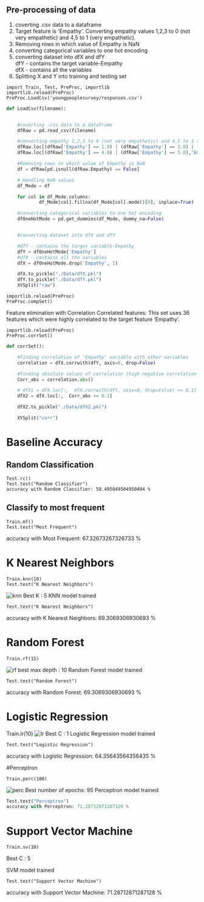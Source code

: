 ## Pre-processing of data

1. coverting .csv data to a dataframe
2. Target feature is 'Empathy'. Converting empathy values 1,2,3 to 0 (not very empathetic) and 4,5 to 1 (very empathetic).
3. Removing rows in which value of Empathy is NaN
4. converting categorical variables to one hot encoding
5. converting dataset into dfX and dfY<br>
dfY - contains the target variable-Empathy<br>
dfX - contains all the variables
6. Splitting X and Y into training and testing set
```
import Train, Test, PreProc, importlib
importlib.reload(PreProc)
PreProc.LoadCsv('youngpeoplesurvey/responses.csv')
```
```python
def LoadCsv(filename):


	#coverting .csv data to a dataframe
	dfRaw = pd.read_csv(filename)

	#converting empathy 1,2,3 to 0 (not very empathetic) and 4,5 to 1 (very empathetic)
	dfRaw.loc[(dfRaw['Empathy'] == 1.0) | (dfRaw['Empathy'] == 2.0) | (dfRaw['Empathy'] == 3.0),'Empathy'] = 0
	dfRaw.loc[(dfRaw['Empathy'] == 4.0) | (dfRaw['Empathy'] == 5.0),'Empathy'] = 1

	#Removing rows in which value of Empathy is NaN
	df = dfRaw[pd.isnull(dfRaw.Empathy) == False]

	# Handling NaN values
	df_Mode = df

	for col in df_Mode.columns:
    		df_Mode[col].fillna(df_Mode[col].mode()[0], inplace=True)

    #converting categorical variables to one hot encoding
	dfOneHotMode = pd.get_dummies(df_Mode, dummy_na=False)


	#converting dataset into dfX and dfY

	#dfY - contains the target variable-Empathy
	dfY = dfOneHotMode['Empathy']
	#dfX - contains all the variables
	dfX = dfOneHotMode.drop('Empathy', 1)

	dfX.to_pickle("./Data/dfX.pkl")
	dfY.to_pickle("./Data/dfY.pkl")
	XYSplit("raw")

```


```
importlib.reload(PreProc)
PreProc.compSet()
```

Feature elimination with Correlation
Correlated features: This set uses 36 features which were highly correlated to the target feature ‘Empathy’.

```
importlib.reload(PreProc)
PreProc.corrSet()
```
```python
def corrSet():

	#finding correlation of 'Empathy' variable with other variables
	correlation = dfX.corrwith(dfY, axis=0, drop=False)

	#finding absolute values of correlation (high negative correlation is also high correlation)
	Corr_abs = correlation.abs()

	# dfX1 = dfX.loc[:,  dfX.corrwith(dfY, axis=0, drop=False) >= 0.1]
	dfX2 = dfX.loc[:,  Corr_abs >= 0.1]

	dfX2.to_pickle("./Data/dfX2.pkl")

	XYSplit("corr")
```

# Baseline Accuracy
## Random Classification
```
Test.rc()
Test.test("Random Classifier")
accuracy with Random Classifier: 50.495049504950494 %
```
## Classify to most frequent
```
Train.mf()
Test.test("Most Frequent")
```
accuracy with Most Frequent: 67.32673267326733 %

# K Nearest Neighbors
```
Train.knn(10)
Test.test("K Nearest Neighbors")
```

![knn](https://user-images.githubusercontent.com/13432475/49681479-f98ad180-fa67-11e8-9fae-d81c5390de6b.png)
Best K : 5
KNN model trained


```
Test.test("K Nearest Neighbors")
```
accuracy with K Nearest Neighbors: 69.3069306930693 %


# Random Forest
```
Train.rf(15)
```
![rf](https://user-images.githubusercontent.com/13432475/49681740-61dbb200-fa6c-11e8-919a-3877b8c53358.png)
best max depth : 10
Random Forest model trained

```
Test.test("Random Forest")
```
accuracy with Random Forest: 69.3069306930693 %

# Logistic Regression

Train.lr(10)
![lr](https://user-images.githubusercontent.com/13432475/49681713-08738300-fa6c-11e8-8d17-d2cad61de45f.png)
Best C : 1
Logistic Regression model trained

```
Test.test("Logistic Regression")
```
accuracy with Logistic Regression: 64.35643564356435 %


#Perceptron
```
Train.perc(100)
```
![perc](https://user-images.githubusercontent.com/13432475/49681733-4670a700-fa6c-11e8-9f0c-6626c567f6b9.png)
Best number of epochs: 95
Perceptron model trained

```python
Test.test("Perceptron")
accuracy with Perceptron: 71.28712871287128 %
```

# Support Vector Machine
```
Train.sv(10)
```
Best C : 5

SVM model trained

```
Test.test("Support Vector Machine")
```
accuracy with Support Vector Machine: 71.28712871287128 %
